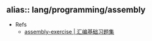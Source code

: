 alias:: lang/programming/assembly
-
- Refs
  - [assembly-exercise | 汇编基础习题集](https://github.com/Forec/assembly-exercise)